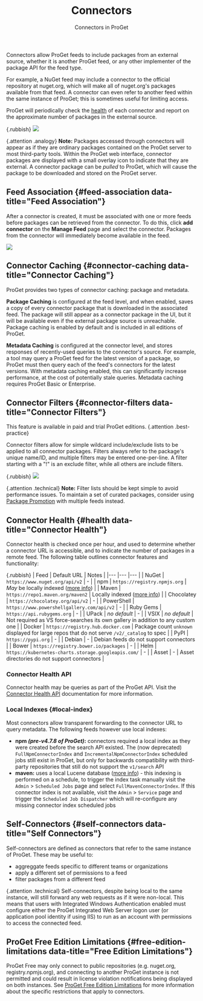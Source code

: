 ﻿---
title: Connectors
subtitle: Connectors in ProGet
sequence: 300
keywords: connectors, filters, licensing
show-headings-in-nav: true
---

<style type="text/css">
.rubbish td:nth-child(2) { font-size: 12px; }
.rubbish img { max-width: 635px; }
</style>

Connectors allow ProGet feeds to include packages from an external source, whether it is another ProGet feed, or any other implementer of the package API for the feed type.

For example, a NuGet feed may include a connector to the official repository at nuget.org, which will make all of nuget.org's packages available from that feed. A connector can even refer to another feed within the same instance of ProGet; this is sometimes useful for limiting access.

ProGet will periodically check the [health](#health) of each connector and report on the approximate number of packages in the external source.

{.rubbish} ![](/resources/documentation/proget/core-concepts-connectors/connectors-health.png)

{.attention .analogy} **Note:** Packages accessed through connectors will appear as if they are ordinary packages contained on the ProGet server to most third-party tools. Within the ProGet web interface, connector packages are displayed with a small overlay icon to indicate that they are external. A connector package can be *pulled* to ProGet, which will cause the package to be downloaded and stored on the ProGet server.

## Feed Association {#feed-association data-title="Feed Association"}

After a connector is created, it must be associated with one or more feeds before packages can be retrieved from the connector. To do this, click **add connector** on the **Manage Feed** page and select the connector. Packages from the connector will immediately become available in the feed.

![](/resources/documentation/proget/core-concepts-connectors/feed-connectors.png)

## Connector Caching {#connector-caching data-title="Connector Caching"}

ProGet provides two types of connector caching: package and metadata.

**Package Caching** is configured at the feed level, and when enabled, saves a copy of every connector package that is downloaded in the associated feed. The package will still appear as a connector package in the UI, but it will be available even if the external package source is unreachable. Package caching is enabled by default and is included in all editions of ProGet.

**Metadata Caching** is configured at the connector level, and stores responses of recently-used queries to the connector's source. For example, a tool may query a ProGet feed for the latest version of a package, so ProGet must then query each of the feed's connectors for the latest versions. With metadata caching enabled, this can significantly increase performance, at the cost of potentially stale queries. Metadata caching requires ProGet Basic or Enterprise.

## Connector Filters {#connector-filters data-title="Connector Filters"}

This feature is available in paid and trial ProGet editions. {.attention .best-practice}

Connector filters allow for simple wildcard include/exclude lists to be applied to all connector packages. Filters always refer to the package's unique name/ID, and multiple filters may be entered one-per-line. A filter starting with a "!" is an exclude filter, while all others are include filters.

{.rubbish} ![](/resources/documentation/proget/core-concepts-connectors/connectors-filters.png)

{.attention .technical} **Note:** Filter lists should be kept simple to avoid performance issues. To maintain a set of curated packages, consider using [Package Promotion](https://www.youtube.com/watch?v=0uVDUt0wMjM) with multiple feeds instead.


## Connector Health {#health data-title="Connector Health"}

Connector health is checked once per hour, and used to determine whether a connector URL is accessible, and to indicate the number of packages in a remote feed. The following table outlines connector features and functionality:

{.rubbish}
| Feed          | Default URL                                               | Notes |
|---            |---                                                        |---    |
| NuGet         | `https://www.nuget.org/api/v2`                        |   -  |
| npm           | `https://registry.npmjs.org`                          |  _May_ be locally indexed ([more info](#local-index))  |
| Maven         | `https://repo1.maven.org/maven2`                      |   Locally indexed ([more info](#local-index)) |
| Chocolatey    | `https://chocolatey.org/api/v2`                       |   -  |
| PowerShell    | `https://www.powershellgallery.com/api/v2`           |   -  |
| Ruby Gems     | `https://api.rubygems.org`                             |  -  |
| UPack         | _no default_                                              |  -  |
| VSIX          | _no default_                                              |  Not required as VS force-searches its own gallery in addition to any custom one  |
| Docker        | `https://registry.hub.docker.com`                     |  Package count `unknown` displayed for large repos that do not serve `/v2/_catalog` to spec |
| PyPI          | `https://pypi.org`                                      |  -  |
| Debian        | -                                                         |  Debian feeds do not support connectors  |
| Bower         | `https://registry.bower.io/packages`                  |  -  |
| Helm          | `https://kubernetes-charts.storage.googleapis.com/` |   -  |
| Asset         | -                                                         | Asset directories do not support connectors |



### Connector Health API

Connector health may be queries as part of the ProGet API. Visit the [Connector Health API](/support/documentation/proget/reference/api/connector-health-api) documentation for more information.

### Local Indexes {#local-index}

Most connectors allow transparent forwarding to the connector URL to query metadata. The following feeds however use local indexes:

 - **npm _(pre-v4.7.8 of ProGet)_:** connectors required a local index as they were created before the search API existed. The (now deprecated) `FullNpmConnectorIndex` and `IncrementalNpmConnectorIndex` scheduled jobs still exist in ProGet, but only for backwards compatibility with third-party repositories that still do not support the `v1/search` API
 - **maven:** uses a local Lucene database ([more info](/support/documentation/proget/feeds/maven)) - this indexing is performed on a schedule, to trigger the index task manually visit the `Admin` > `Scheduled Jobs` page and select `FullMavenConnectorIndex`. If this connector index is not available, visit the `Admin` > `Service` page and trigger the `Scheduled Job Dispatcher` which will re-configure any missing connector index scheduled jobs

## Self-Connectors {#self-connectors data-title="Self Connectors"}

Self-connectors are defined as connectors that refer to the same instance of ProGet. These may be useful to:

 - aggreggate feeds specific to different teams or organizations
 - apply a different set of permissions to a feed
 - filter packages from a different feed

{.attention .technical} Self-connectors, despite being local to the same instance, will still forward any web requests as if it were non-local. This means that users with Integrated Windows Authentication enabled must configure either the ProGet Integrated Web Server logon user (or application pool identity if using IIS) to run as an account with permissions to access the connected feed.

## ProGet Free Edition Limitations {#free-edition-limitations data-title="Free Edition Limitations"}

ProGet Free may only connect to public repositories (e.g. nuget.org, registry.npmjs.org), and connecting to another ProGet instance is not permitted and could result in license violation notifications being displayed on both instances. See [ProGet Free Edition Limitations](/support/documentation/proget/administration/license#proget-free-edition-limitations) for more information about the specific restrictions that apply to connectors.